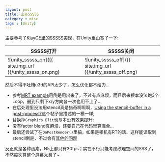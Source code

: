 ```yaml
---
layout: post
title: 山寨SSSSS
category : misc
tags : [Unity]
---
```


主要参考了[KlayGE里的SSSSS实现](http://www.klayge.org/2013/12/24/klayge-4-4%E4%B8%AD%E6%B8%B2%E6%9F%93%E7%9A%84%E6%94%B9%E8%BF%9B%EF%BC%88%E5%9B%9B%EF%BC%89%EF%BC%9Asssss/)，在Unity里山寨了一下:

| SSSSS打开 | SSSSS关闭 |
|----------------------------------------------------------|----------------------------------------------------------------------------|
| ![unity_sssss_on]({{ site.img_url }}/unity_sssss_on.png) | ![unity_sssss_off]({{ site.img_url }}/unity_sssss_off.png) |

然后不得不吐槽u3d的API太少了，怎么优化都不给力...

- 参考[MRT example](http://forum.unity3d.com/threads/mrt-example.152050/#post-1118431)用倒是用出来了，不过有点麻烦，而且后来根本没法跑3个Loop，删到只剩下x/y方向各一次也用不上了...
- 在后处理里没法用stencil真是猎奇啊啊啊，[Using the stencil-buffer in a post-process?](http://answers.unity3d.com/questions/621279/using-the-stencil-buffer-in-a-post-process.html)这个帖子里描述的一模一样;
- 替换掉`Graphics.Blit`也基本没有效果提升;
- 没有factor blend真麻烦，还要自己在代码里算混合...
- 最后还尝试了在`OnPostRender()`里搞，如果是相机有RT的话、这样能读取到stencil倒是，不过会有[其他的问题](http://answers.unity3d.com/questions/799941/blit-camera-targettexture-to-screen.html)

反正就是各种蛋疼，N5上都只有30fps；实在不行只能考虑纹理空间的SSS了，不然每次算整个屏幕太费了~